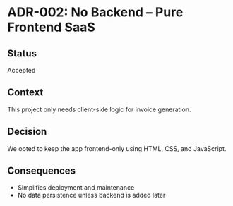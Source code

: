 # ADR-002: No Backend – Pure Frontend SaaS

## Status
Accepted

## Context
This project only needs client-side logic for invoice generation.

## Decision
We opted to keep the app frontend-only using HTML, CSS, and JavaScript.

## Consequences
- Simplifies deployment and maintenance
- No data persistence unless backend is added later
